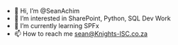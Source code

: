 - 👋 Hi, I’m @SeanAchim
- 👀 I’m interested in SharePoint, Python, SQL Dev Work
- 🌱 I’m currently learning SPFx
- 📫 How to reach me sean@Knights-ISC.co.za

<!---
SeanAchim/SeanAchim is a ✨ special ✨ repository because its `README.md` (this file) appears on your GitHub profile.
You can click the Preview link to take a look at your changes.
--->
